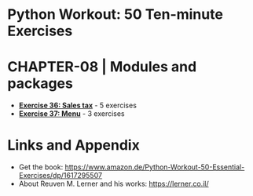 # Python Workout: 50 Ten-minute Exercises
# CHAPTER-08 | Modules and packages

* **[Exercise 36: Sales tax](https://github.com/nihathalici/Python-Workout-50-Ten-minute-Exercises/tree/main/CHPT-08-Modules-and-packages/Exer-36-Sales-tax)** - 5 exercises
* **[Exercise 37: Menu](https://github.com/nihathalici/Python-Workout-50-Ten-minute-Exercises/tree/main/CHPT-08-Modules-and-packages/Exer-37-Menu)** - 3 exercises

Links and Appendix
========================================================

- Get the book: https://www.amazon.de/Python-Workout-50-Essential-Exercises/dp/1617295507
- About Reuven M. Lerner and his works: https://lerner.co.il/
